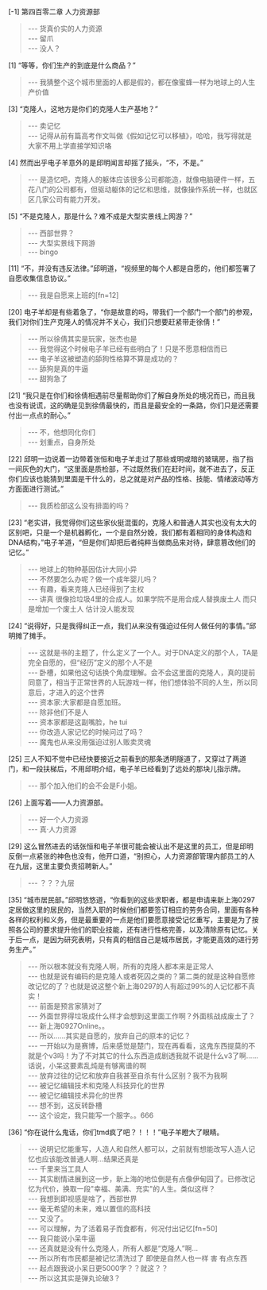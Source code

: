 
[-1] 第四百零二章 人力资源部
>--- 货真价实的人力资源<br>
>--- 留爪<br>
>--- 没人？<br>

[1] “等等，你们生产的到底是什么商品？”
>--- 我猜整个这个城市里面的人都是假的，都在像蜜蜂一样为地球上的人生产价值<br>

[3] “克隆人，这地方是你们的克隆人生产基地？”
>--- 卖记忆<br>
>--- 记得从前有篇高考作文叫做《假如记忆可以移植》，哈哈，我写得就是大家不用上学直接学知识咯<br>

[4] 然而出乎电子羊意外的是邱明闻言却摇了摇头，“不，不是。”
>--- 是造忆吧，克隆人的躯体应该很多公司都能造，就像电脑硬件一样，五花八门的公司都有，但驱动躯体的记忆和思维，就像操作系统一样，也就区区几家公司有能力开发。<br>

[5] “不是克隆人，那是什么？难不成是大型实景线上网游？”
>--- 西部世界？<br>
>--- 大型实景线下网游<br>
>--- bingo<br>

[11] “不，并没有违反法律。”邱明道，“视频里的每个人都是自愿的，他们都签署了自愿收集信息协议。”
>--- 我是自愿来上班的[fn=12]<br>

[20] 电子羊却是有些着急了，“你是故意的吗，带我们一个部门一个部门的参观，我们对你们生产克隆人的情况并不关心，我们只想要赶紧带走徐倩！”
>--- 所以徐倩其实是玩家，张杰也是<br>
>--- 我觉得这个时候电子羊已经有些明白了！只是不愿意相信而已<br>
>--- 电子羊这被塑造的舔狗性格算不算是成功的？<br>
>--- 舔狗是真的牛逼<br>
>--- 甜狗急了<br>

[21] “我只是在你们和徐倩相遇前尽量帮助你们了解自身所处的境况而已，而且我也没有说谎，这的确是见到徐倩最快的，而且是最安全的一条路，你们只是还需要付出一点点的耐心。”
>--- 不，他想同化你们<br>
>--- 划重点，自身所处<br>

[22] 邱明一边说着一边带着张恒和电子羊走过了那些或明或暗的玻璃房，指了指一间灰色的大门，“这里面是质检部，不过既然我们在赶时间，就不进去了，反正你们应该也能猜到里面是干什么的，总之就是对产品的性格、技能、情绪波动等方方面面进行测试。”
>--- 我质检部这么没有排面的吗？<br>

[23] “老实讲，我觉得你们这些家伙挺混蛋的，克隆人和普通人其实也没有太大的区别吧，只是一个是机器孵化，一个是自然分娩，我们都有着相同的身体构造和DNA结构，”电子羊道，“但是你们却把后者纯粹当做商品来对待，肆意篡改他们的记忆。”
>--- 地球上的物种基因估计大同小异<br>
>--- 不然要怎么办呢？做一个成年婴儿吗？<br>
>--- 有趣，看来克隆人已经得到了主权<br>
>--- 讲真 很像捡垃圾4里的合成人。如果学院不是用合成人替换废土人 而只是增加一个废土人 估计没人能发现<br>

[24] “说得好，只是我得纠正一点，我们从来没有强迫过任何人做任何的事情。”邱明摊了摊手。
>--- 这就是书的主题了，什么定义了一个人。对于DNA定义的那个人，TA是完全自愿的，但“经历”定义的那个人不是<br>
>--- 卧槽，如果他这句话换个角度理解。会不会这里面的克隆人，真的提前同意了，相当于正常世界的人玩游戏一样，他们想体验不同的人生，所以同意后，才进入的这个世界<br>
>--- 资本家:大家都是自愿加班。<br>
>--- 除非他们不是人<br>
>--- 资本家都是这副嘴脸，he tui<br>
>--- 你改造人家记忆的时候问过了吗？<br>
>--- 魔鬼也从来没用强迫过别人贩卖灵魂<br>

[25] 三人不知不觉中已经快要接近之前看到的那条透明隧道了，又穿过了两道门，和一段扶梯后，不用邱明介绍，电子羊已经看到了远处的那块儿指示牌。
>--- 那个加入他们的会不会是F小姐。<br>

[26] 上面写着——人力资源部。
>--- 好一个人力资源<br>
>--- 真·人力资源<br>

[29] 这么冒然进去的话张恒和电子羊很可能会被认出不是这里的员工，但是邱明反倒一点紧张的神色也没有，他开口道，“别担心，人力资源部管理内部员工的人在九层，这里主要负责招聘新人。”
>--- ？？？九层<br>

[35] “城市居民部。”邱明悠悠道，“你看到的这些求职者，都是申请来新上海0297定居做这里的居民的，当然入职的时候他们都要签订相应的劳务合同，里面有各种各样的权利和义务，但是最重要的一点是他们要愿意接受记忆重写，主要是为了按照各公司的要求提升他们的职业技能，还有进行性格完善，以及清除原有记忆。关于后一点，是因为研究表明，只有真的相信自己是城市居民，才能更高效的进行劳务生产。”
>--- 所以根本就没有克隆人啊，所有的克隆人都本来是正常人<br>
>--- 也就是说有编码的是克隆人或者死囚之类的？第二类的就是这种自愿修改记忆的了？也就是说这整个新上海0297的人有超过99%的人记忆都不真实！<br>
>--- 前面是预言家猜对了<br>
>--- 外面世界得垃圾成什么样才会想到这里面工作啊？外面核战成废土了？<br>
>--- 新上海0927Online。。<br>
>--- 所以……其实是自愿的，放弃自己的原本的记忆？<br>
>--- 一开始以为是赛博，后来感觉是楚门，现在再看看，这鬼东西提莫的不就是个v3吗！为了不对其它的什么东西造成剧透我就不说是什么v3了啊……话说，小呆这要素乱炖是有够离谱的啊<br>
>--- 放弃过往的记忆和放弃自我甚至自杀有什么区别？我不为我啊<br>
>--- 被记忆编辑技术和克隆人科技异化的世界<br>
>--- 被记忆编辑技术异化的世界<br>
>--- 想不到，这反转卧槽<br>
>--- 这个设定，我只能写一个服字。。666<br>

[36] “你在说什么鬼话，你们tmd疯了吧？！！！”电子羊瞪大了眼睛。
>--- 说明记忆能重写，人造人和自然人都可以，之前就有想能改写人造人记忆也应该能改普通人啊…结果还真是<br>
>--- 千里来当工具人<br>
>--- 其实剧情进展到这一步，新上海的地位倒是有点像伊甸园了。已修改记忆为代价，换取一段"幸福、美满、充实"的人生。类似这样？<br>
>--- 我想到即视感是啥了，西部世界<br>
>--- 毫无希望的未来，难以置信的高科技<br>
>--- 又没了。<br>
>--- 可以理解，为了活着易子而食都有，何况付出记忆[fn=50]<br>
>--- 我只能说小呆牛逼<br>
>--- 还真就是没有什么克隆人，所有人都是“克隆人”啊…<br>
>--- 所以所有市民都是被记忆清洗过了 即使是自然人也一样 害 有点东西<br>
>--- 起点跟我说小呆日更5000字？？就这？？<br>
>--- 所以这其实是弹丸论破3？<br>
